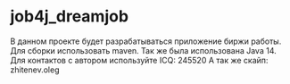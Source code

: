 # job4j_dreamjob
В данном проекте будет разрабатываться приложение биржи работы.
Для сборки использовать maven.
Так же была использована Java 14.
Для контактов с автором используйте ICQ: 245520
А так же скайп: zhitenev.oleg